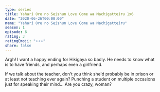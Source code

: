 ```yaml
---
type: series
title: Yahari Ore no Seishun Love Come wa Machigatteiru 1x6
date: "2020-06-26T00:00:00"
name: "Yahari Ore no Seishun Love Come wa Machigatteiru"
season: 1
episode: 6
rating: 3
ratingEmoji: "⭐️⭐️⭐️"
share: false
---
```


Argh! I want a happy ending for Hikigaya so badly. He needs to know what is to have friends, and perhaps even a girlfriend.

If we talk about the teacher, don't you think she'd probably be in prison or at least not teaching ever again? Punching a student on multiple occasions just for speaking their mind... Are you crazy, woman?
